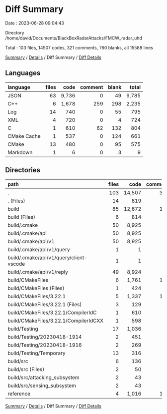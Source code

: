 # Diff Summary

Date : 2023-06-28 09:04:43

Directory /home/david/Documents/BlackBoxRadarAttacks/FMCW_radar_uhd

Total : 103 files,  14507 codes, 321 comments, 760 blanks, all 15588 lines

[Summary](results.md) / [Details](details.md) / Diff Summary / [Diff Details](diff-details.md)

## Languages
| language | files | code | comment | blank | total |
| :--- | ---: | ---: | ---: | ---: | ---: |
| JSON | 63 | 9,736 | 0 | 49 | 9,785 |
| C++ | 6 | 1,678 | 259 | 298 | 2,235 |
| Log | 14 | 740 | 0 | 55 | 795 |
| XML | 4 | 720 | 0 | 4 | 724 |
| C | 1 | 610 | 62 | 132 | 804 |
| CMake Cache | 1 | 537 | 0 | 124 | 661 |
| CMake | 13 | 480 | 0 | 95 | 575 |
| Markdown | 1 | 6 | 0 | 3 | 9 |

## Directories
| path | files | code | comment | blank | total |
| :--- | ---: | ---: | ---: | ---: | ---: |
| . | 103 | 14,507 | 321 | 760 | 15,588 |
| . (Files) | 14 | 819 | 44 | 27 | 890 |
| build | 85 | 12,672 | 126 | 589 | 13,387 |
| build (Files) | 6 | 814 | 0 | 146 | 960 |
| build/.cmake | 50 | 8,925 | 0 | 49 | 8,974 |
| build/.cmake/api | 50 | 8,925 | 0 | 49 | 8,974 |
| build/.cmake/api/v1 | 50 | 8,925 | 0 | 49 | 8,974 |
| build/.cmake/api/v1/query | 1 | 1 | 0 | 0 | 1 |
| build/.cmake/api/v1/query/client-vscode | 1 | 1 | 0 | 0 | 1 |
| build/.cmake/api/v1/reply | 49 | 8,924 | 0 | 49 | 8,973 |
| build/CMakeFiles | 6 | 1,761 | 126 | 348 | 2,235 |
| build/CMakeFiles (Files) | 1 | 424 | 0 | 42 | 466 |
| build/CMakeFiles/3.22.1 | 5 | 1,337 | 126 | 306 | 1,769 |
| build/CMakeFiles/3.22.1 (Files) | 3 | 129 | 0 | 44 | 173 |
| build/CMakeFiles/3.22.1/CompilerIdC | 1 | 610 | 62 | 132 | 804 |
| build/CMakeFiles/3.22.1/CompilerIdCXX | 1 | 598 | 64 | 130 | 792 |
| build/Testing | 17 | 1,036 | 0 | 17 | 1,053 |
| build/Testing/20230418-1914 | 2 | 451 | 0 | 2 | 453 |
| build/Testing/20230418-1916 | 2 | 269 | 0 | 2 | 271 |
| build/Testing/Temporary | 13 | 316 | 0 | 13 | 329 |
| build/src | 6 | 136 | 0 | 29 | 165 |
| build/src (Files) | 2 | 50 | 0 | 11 | 61 |
| build/src/attacking_subsystem | 2 | 43 | 0 | 9 | 52 |
| build/src/sensing_subsystem | 2 | 43 | 0 | 9 | 52 |
| reference | 4 | 1,016 | 151 | 144 | 1,311 |

[Summary](results.md) / [Details](details.md) / Diff Summary / [Diff Details](diff-details.md)
